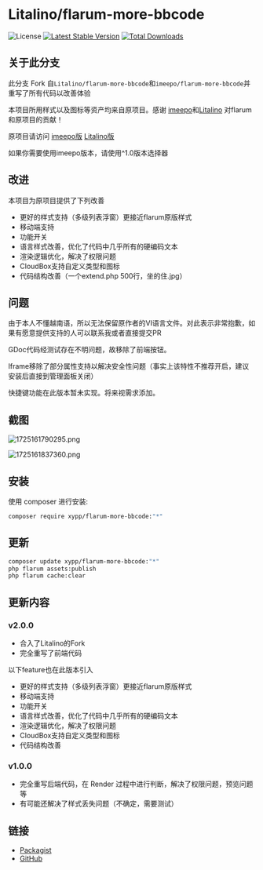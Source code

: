 # Litalino/flarum-more-bbcode

![License](https://img.shields.io/badge/license-MIT-blue.svg) [![Latest Stable Version](https://img.shields.io/packagist/v/xypp/flarum-more-bbcode.svg)](https://packagist.org/packages/xypp/flarum-more-bbcode) [![Total Downloads](https://img.shields.io/packagist/dt/xypp/flarum-more-bbcode.svg)](https://packagist.org/packages/xypp/flarum-more-bbcode)

## 关于此分支

此分支 Fork 自`Litalino/flarum-more-bbcode`和`imeepo/flarum-more-bbcode`并重写了所有代码以改善体验

本项目所用样式以及图标等资产均来自原项目。感谢 [imeepo](https://github.com/imeepo)和[Litalino](https://github.com/Litalino) 对flarum和原项目的贡献！

原项目请访问 [imeepo版](https://github.com/imeepo/flarum-more-bbcode)
[Litalino版](https://github.com/Litalino/flarum-more-bbcode)

如果你需要使用imeepo版本，请使用^1.0版本选择器

## 改进

本项目为原项目提供了下列改善

+ 更好的样式支持（多级列表浮窗）更接近flarum原版样式
+ 移动端支持
+ 功能开关
+ 语言样式改善，优化了代码中几乎所有的硬编码文本
+ 渲染逻辑优化，解决了权限问题
+ CloudBox支持自定义类型和图标
+ 代码结构改善（一个extend.php 500行，坐的住.jpg）


## 问题

由于本人不懂越南语，所以无法保留原作者的VI语言文件。对此表示非常抱歉，如果有愿意提供支持的人可以联系我或者直接提交PR

GDoc代码经测试存在不明问题，故移除了前端按钮。

Iframe移除了部分属性支持以解决安全性问题（事实上该特性不推荐开启，建议安装后直接到管理面板关闭）

快捷键功能在此版本暂未实现。将来视需求添加。

## 截图

![1725161790295.png](https://cdn-fusion.imgimg.cc/i/2024/25282f80e406b4d9.png)

![1725161837360.png](https://cdn-fusion.imgimg.cc/i/2024/c5d29a362831258b.png)

## 安装

使用 composer 进行安装:

```sh
composer require xypp/flarum-more-bbcode:"*"
```

## 更新

```sh
composer update xypp/flarum-more-bbcode:"*"
php flarum assets:publish
php flarum cache:clear
```

## 更新内容

### v2.0.0

- 合入了Litalino的Fork
- 完全重写了前端代码

以下feature也在此版本引入

+ 更好的样式支持（多级列表浮窗）更接近flarum原版样式
+ 移动端支持
+ 功能开关
+ 语言样式改善，优化了代码中几乎所有的硬编码文本
+ 渲染逻辑优化，解决了权限问题
+ CloudBox支持自定义类型和图标
+ 代码结构改善

### v1.0.0

- 完全重写后端代码，在 Render 过程中进行判断，解决了权限问题，预览问题等
- 有可能还解决了样式丢失问题（不确定，需要测试）

## 链接

- [Packagist](https://packagist.org/packages/xypp/flarum-more-bbcode)
- [GitHub](https://github.com/zxy19/flarum-more-bbcode)